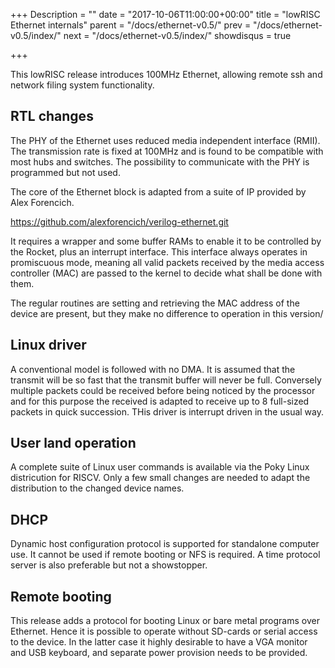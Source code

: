 +++
Description = ""
date = "2017-10-06T11:00:00+00:00"
title = "lowRISC Ethernet internals"
parent = "/docs/ethernet-v0.5/"
prev = "/docs/ethernet-v0.5/index/"
next = "/docs/ethernet-v0.5/index/"
showdisqus = true

+++

This lowRISC release introduces 100MHz Ethernet, allowing remote ssh and network filing system functionality.

## RTL changes

The PHY of the Ethernet uses reduced media independent interface (RMII). The transmission rate is fixed at 100MHz
and is found to be compatible with most hubs and switches. The possibility to communicate with the PHY is programmed
but not used.

The core of the Ethernet block is adapted from a suite of IP provided by Alex Forencich.

https://github.com/alexforencich/verilog-ethernet.git

It requires a wrapper and some buffer RAMs to enable it to be controlled by the Rocket, plus an interrupt interface.
This interface always operates in promiscuous mode, meaning all valid packets received by the media access controller (MAC)
are passed to the kernel to decide what shall be done with them.

The regular routines are setting and retrieving the MAC address of the device are present, but they make no difference to
operation in this version/

## Linux driver

A conventional model is followed with no DMA. It is assumed that the transmit will be so fast that the transmit buffer will
never be full. Conversely multiple packets could be received before being noticed by the processor and for this purpose the
received is adapted to receive up to 8 full-sized packets in quick succession. THis driver is interrupt driven in the usual way.

## User land operation

A complete suite of Linux user commands is available via the Poky Linux districution for RISCV. Only a few small changes are needed
to adapt the distribution to the changed device names.

## DHCP

Dynamic host configuration protocol is supported for standalone computer use. It cannot be used if remote booting or NFS is required.
A time protocol server is also preferable but not a showstopper.

## Remote booting

This release adds a protocol for booting Linux or bare metal programs over Ethernet. Hence it is possible to operate without SD-cards
or serial access to the device. In the latter case it highly desirable to have a VGA monitor and USB keyboard, and separate power provision
needs to be provided.
